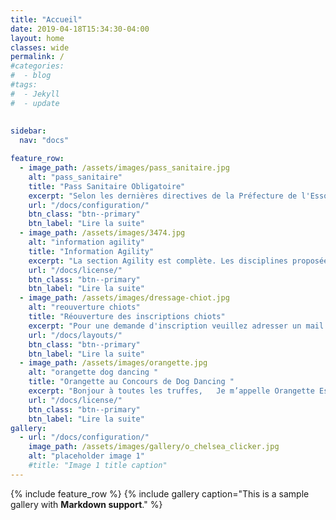```yaml
---
title: "Accueil"
date: 2019-04-18T15:34:30-04:00
layout: home
classes: wide
permalink: /
#categories:
#  - blog
#tags:
#  - Jekyll
#  - update
 
  
sidebar:
  nav: "docs"

feature_row:
  - image_path: /assets/images/pass_sanitaire.jpg
    alt: "pass_sanitaire"
    title: "Pass Sanitaire Obligatoire"
    excerpt: "Selon les dernières directives de la Préfecture de l'Essonne et de la mairie..."
    url: "/docs/configuration/"
    btn_class: "btn--primary"
    btn_label: "Lire la suite"
  - image_path: /assets/images/3474.jpg
    alt: "information agility"
    title: "Information Agility"
    excerpt: "La section Agility est complète. Les disciplines proposées au sein du club seront..."
    url: "/docs/license/"
    btn_class: "btn--primary"
    btn_label: "Lire la suite"     
  - image_path: /assets/images/dressage-chiot.jpg
    alt: "reouverture chiots"
    title: "Réouverture des inscriptions chiots"
    excerpt: "Pour une demande d'inscription veuillez adresser un mail dans l'onglet Nous contacter..."
    url: "/docs/layouts/"
    btn_class: "btn--primary"
    btn_label: "Lire la suite"
  - image_path: /assets/images/orangette.jpg
    alt: "orangette dog dancing "
    title: "Orangette au Concours de Dog Dancing "
    excerpt: "Bonjour à toutes les truffes,   Je m’appelle Orangette Espiègle et j’ai participé..."
    url: "/docs/license/"
    btn_class: "btn--primary"
    btn_label: "Lire la suite"  
gallery:
  - url: "/docs/configuration/"
	image_path: /assets/images/gallery/o_chelsea_clicker.jpg
    alt: "placeholder image 1"
    #title: "Image 1 title caption"
---
```


{% include feature_row %}
{% include gallery caption="This is a sample gallery with **Markdown support**." %}

